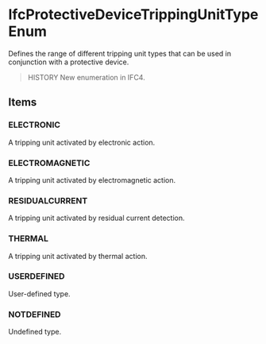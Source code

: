 # IfcProtectiveDeviceTrippingUnitTypeEnum

Defines the range of different tripping unit types that can be used in conjunction with a protective device.<!-- end of definition -->

> HISTORY  New enumeration in IFC4.

## Items

### ELECTRONIC
A tripping unit activated by electronic action.

### ELECTROMAGNETIC
A tripping unit activated by electromagnetic action.

### RESIDUALCURRENT
A tripping unit activated by residual current detection.

### THERMAL
A tripping unit activated by thermal action.

### USERDEFINED
User-defined type.

### NOTDEFINED
Undefined type.
